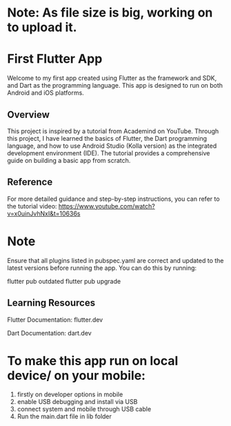 # Note: As file size is big, working on to upload it.

# First Flutter App
Welcome to my first app created using Flutter as the framework and SDK, and Dart as the programming language. This app is designed to run on both Android and iOS platforms.

## Overview
This project is inspired by a tutorial from Academind on YouTube. Through this project, I have learned the basics of Flutter, the Dart programming language, and how to use Android Studio (Kolla version) as the integrated development environment (IDE). The tutorial provides a comprehensive guide on building a basic app from scratch.

## Reference
For more detailed guidance and step-by-step instructions, you can refer to the tutorial video: 
https://www.youtube.com/watch?v=x0uinJvhNxI&t=10636s


# Note
Ensure that all plugins listed in pubspec.yaml are correct and updated to the latest versions before running the app. You can do this by running:

flutter pub outdated
flutter pub upgrade


## Learning Resources
Flutter Documentation: flutter.dev

Dart Documentation: dart.dev


# To make this app run on local device/ on your mobile:
1. firstly on developer options in mobile
2. enable USB debugging and install via USB
3. connect system and mobile through USB cable
4. Run the main.dart file in lib folder
